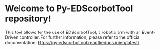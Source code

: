 # Welcome to Py-EDScorbotTool repository!

This tool allows for the use of EDScorbotTool, a robotic arm with an Event-Driven controller. For further information, please refer to the official documentation: https://py-edscorbottool.readthedocs.io/en/latest/